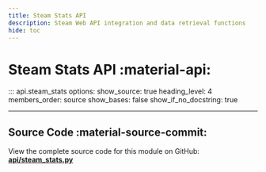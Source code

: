 ```yaml
---
title: Steam Stats API
description: Steam Web API integration and data retrieval functions
hide: toc
---
```


# Steam Stats API :material-api:

::: api.steam_stats
    options:
        show_source: true
        heading_level: 4
        members_order: source
        show_bases: false
        show_if_no_docstring: true

---

## Source Code :material-source-commit:

View the complete source code for this module on GitHub:
[**api/steam_stats.py**](https://github.com/Nicconike/Steam-Stats/blob/master/api/steam_stats.py)
